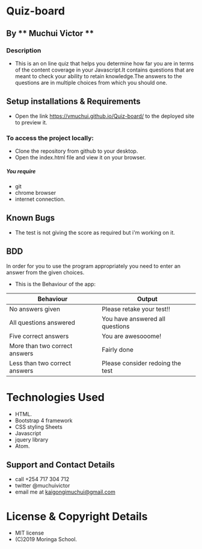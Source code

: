 # Quiz-board
## By ** Muchui Victor **
### Description
* This is an on line quiz that helps you determine how far you are in terms of the content coverage in your Javascript.It contains questions that are meant to check your ability to retain knowledge.The answers to the questions are in multiple choices from which you should one.
## Setup installations & Requirements
* Open the link https://vmuchui.github.io/Quiz-board/ to the deployed site to preview it.
### To access the project locally:
* Clone the repository from github to your desktop.
* Open the index.html file and view it on your browser.
##### You require
* git
* chrome browser
* internet connection.
## Known Bugs
* The test is not giving the score as required but i'm working on it.
## BDD
In order for you to use the program appropriately you need to enter an answer from the given choices.
* This is the Behaviour of the app:

Behaviour                      | Output
-------------------------------| --------------------------------
No answers given               | Please retake your test!!
All questions answered         | You have answered all questions
Five correct answers           | You are awesooome!
More than two correct answers  | Fairly done
Less than two correct answers  | Please consider redoing the test
# Technologies Used
* HTML.
* Bootstrap 4 framework
* CSS styling Sheets
* Javascript
* jquery library
* Atom.
## Support and Contact Details
* call +254 717 304 712
* twitter @muchuivictor
* email me at kaigongimuchui@gmail.com
# License & Copyright Details
* MIT license
* (C)2019 Moringa School.

